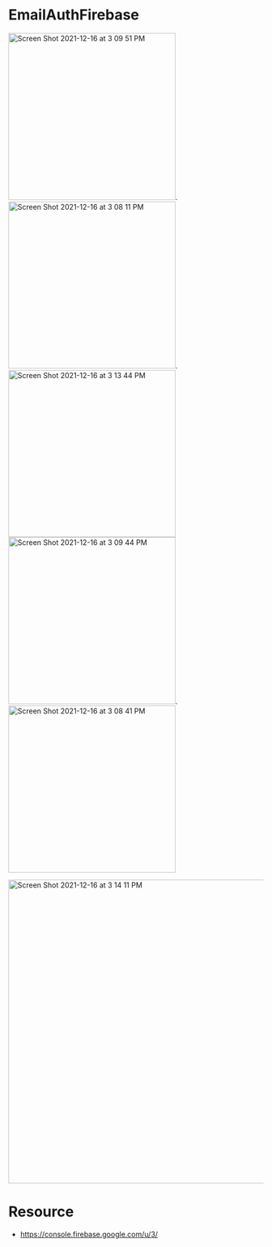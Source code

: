 # EmailAuthFirebase





<img width="330" alt="Screen Shot 2021-12-16 at 3 09 51 PM" src="https://user-images.githubusercontent.com/92260200/146371324-216d62da-538a-47e2-aa64-703168a328db.png">. <img width="330" alt="Screen Shot 2021-12-16 at 3 08 11 PM" src="https://user-images.githubusercontent.com/92260200/146371376-94cc7749-c983-494b-ac41-5d4e5d8bd37b.png">.
<img width="330" alt="Screen Shot 2021-12-16 at 3 13 44 PM" src="https://user-images.githubusercontent.com/92260200/146371297-05122032-490f-4723-a507-3b5c244b3aec.png">
<img width="330" alt="Screen Shot 2021-12-16 at 3 09 44 PM" src="https://user-images.githubusercontent.com/92260200/146371341-ea7a8471-f20e-4d5d-a769-7fa408e2c949.png">. <img width="330" alt="Screen Shot 2021-12-16 at 3 08 41 PM" src="https://user-images.githubusercontent.com/92260200/146371364-c985a072-a1a8-413b-970a-697ac03c6c5a.png">



<img width="600" alt="Screen Shot 2021-12-16 at 3 14 11 PM" src="https://user-images.githubusercontent.com/92260200/146371286-8ada0e00-f799-4dee-aeda-e7c3c8974e9d.png">




# Resource
- https://console.firebase.google.com/u/3/
